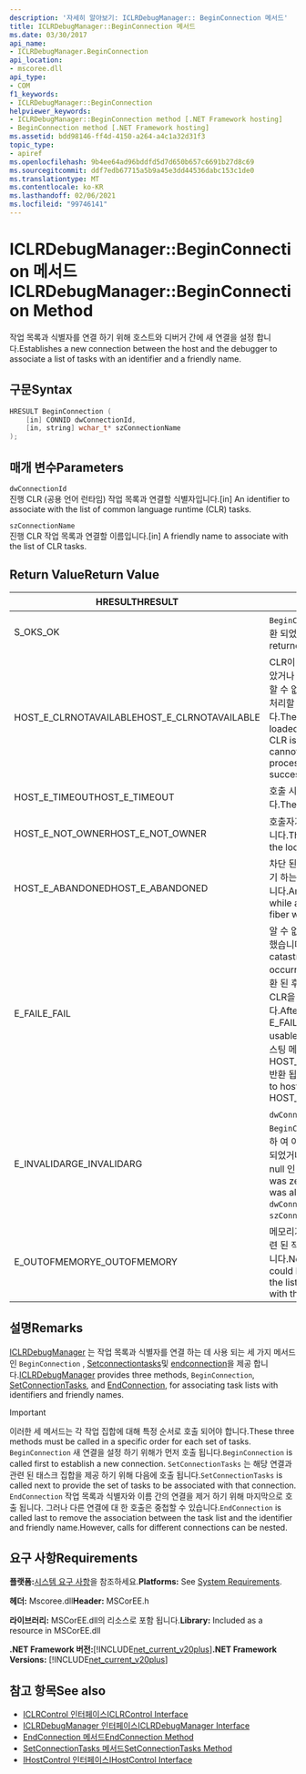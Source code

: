 ```yaml
---
description: '자세히 알아보기: ICLRDebugManager:: BeginConnection 메서드'
title: ICLRDebugManager::BeginConnection 메서드
ms.date: 03/30/2017
api_name:
- ICLRDebugManager.BeginConnection
api_location:
- mscoree.dll
api_type:
- COM
f1_keywords:
- ICLRDebugManager::BeginConnection
helpviewer_keywords:
- ICLRDebugManager::BeginConnection method [.NET Framework hosting]
- BeginConnection method [.NET Framework hosting]
ms.assetid: bdd98146-ff4d-4150-a264-a4c1a32d31f3
topic_type:
- apiref
ms.openlocfilehash: 9b4ee64ad96bddfd5d7d650b657c6691b27d8c69
ms.sourcegitcommit: ddf7edb67715a5b9a45e3dd44536dabc153c1de0
ms.translationtype: MT
ms.contentlocale: ko-KR
ms.lasthandoff: 02/06/2021
ms.locfileid: "99746141"
---
```

# <a name="iclrdebugmanagerbeginconnection-method"></a><span data-ttu-id="bfdf9-103">ICLRDebugManager::BeginConnection 메서드</span><span class="sxs-lookup"><span data-stu-id="bfdf9-103">ICLRDebugManager::BeginConnection Method</span></span>

<span data-ttu-id="bfdf9-104">작업 목록과 식별자를 연결 하기 위해 호스트와 디버거 간에 새 연결을 설정 합니다.</span><span class="sxs-lookup"><span data-stu-id="bfdf9-104">Establishes a new connection between the host and the debugger to associate a list of tasks with an identifier and a friendly name.</span></span>  
  
## <a name="syntax"></a><span data-ttu-id="bfdf9-105">구문</span><span class="sxs-lookup"><span data-stu-id="bfdf9-105">Syntax</span></span>  
  
```cpp  
HRESULT BeginConnection (  
    [in] CONNID dwConnectionId,  
    [in, string] wchar_t* szConnectionName  
);  
```  
  
## <a name="parameters"></a><span data-ttu-id="bfdf9-106">매개 변수</span><span class="sxs-lookup"><span data-stu-id="bfdf9-106">Parameters</span></span>  

 `dwConnectionId`  
 <span data-ttu-id="bfdf9-107">진행 CLR (공용 언어 런타임) 작업 목록과 연결할 식별자입니다.</span><span class="sxs-lookup"><span data-stu-id="bfdf9-107">[in] An identifier to associate with the list of common language runtime (CLR) tasks.</span></span>  
  
 `szConnectionName`  
 <span data-ttu-id="bfdf9-108">진행 CLR 작업 목록과 연결할 이름입니다.</span><span class="sxs-lookup"><span data-stu-id="bfdf9-108">[in] A friendly name to associate with the list of CLR tasks.</span></span>  
  
## <a name="return-value"></a><span data-ttu-id="bfdf9-109">Return Value</span><span class="sxs-lookup"><span data-stu-id="bfdf9-109">Return Value</span></span>  
  
|<span data-ttu-id="bfdf9-110">HRESULT</span><span class="sxs-lookup"><span data-stu-id="bfdf9-110">HRESULT</span></span>|<span data-ttu-id="bfdf9-111">설명</span><span class="sxs-lookup"><span data-stu-id="bfdf9-111">Description</span></span>|  
|-------------|-----------------|  
|<span data-ttu-id="bfdf9-112">S_OK</span><span class="sxs-lookup"><span data-stu-id="bfdf9-112">S_OK</span></span>|<span data-ttu-id="bfdf9-113">`BeginConnection` 성공적으로 반환 되었습니다.</span><span class="sxs-lookup"><span data-stu-id="bfdf9-113">`BeginConnection` returned successfully.</span></span>|  
|<span data-ttu-id="bfdf9-114">HOST_E_CLRNOTAVAILABLE</span><span class="sxs-lookup"><span data-stu-id="bfdf9-114">HOST_E_CLRNOTAVAILABLE</span></span>|<span data-ttu-id="bfdf9-115">CLR이 프로세스에 로드 되지 않았거나 CLR이 관리 코드를 실행할 수 없거나 호출을 성공적으로 처리할 수 없는 상태에 있습니다.</span><span class="sxs-lookup"><span data-stu-id="bfdf9-115">The CLR has not been loaded into a process, or the CLR is in a state in which it cannot run managed code or process the call successfully.</span></span>|  
|<span data-ttu-id="bfdf9-116">HOST_E_TIMEOUT</span><span class="sxs-lookup"><span data-stu-id="bfdf9-116">HOST_E_TIMEOUT</span></span>|<span data-ttu-id="bfdf9-117">호출 시간이 초과 되었습니다.</span><span class="sxs-lookup"><span data-stu-id="bfdf9-117">The call timed out.</span></span>|  
|<span data-ttu-id="bfdf9-118">HOST_E_NOT_OWNER</span><span class="sxs-lookup"><span data-stu-id="bfdf9-118">HOST_E_NOT_OWNER</span></span>|<span data-ttu-id="bfdf9-119">호출자가 잠금을 소유 하지 않습니다.</span><span class="sxs-lookup"><span data-stu-id="bfdf9-119">The caller does not own the lock.</span></span>|  
|<span data-ttu-id="bfdf9-120">HOST_E_ABANDONED</span><span class="sxs-lookup"><span data-stu-id="bfdf9-120">HOST_E_ABANDONED</span></span>|<span data-ttu-id="bfdf9-121">차단 된 스레드나 파이버에서 대기 하는 동안 이벤트를 취소 했습니다.</span><span class="sxs-lookup"><span data-stu-id="bfdf9-121">An event was canceled while a blocked thread or fiber was waiting on it.</span></span>|  
|<span data-ttu-id="bfdf9-122">E_FAIL</span><span class="sxs-lookup"><span data-stu-id="bfdf9-122">E_FAIL</span></span>|<span data-ttu-id="bfdf9-123">알 수 없는 치명적인 오류가 발생 했습니다.</span><span class="sxs-lookup"><span data-stu-id="bfdf9-123">An unknown catastrophic failure occurred.</span></span> <span data-ttu-id="bfdf9-124">메서드가 E_FAIL 반환 된 후에는 프로세스 내에서 CLR을 더 이상 사용할 수 없습니다.</span><span class="sxs-lookup"><span data-stu-id="bfdf9-124">After a method returns E_FAIL, the CLR is no longer usable within the process.</span></span> <span data-ttu-id="bfdf9-125">호스팅 메서드를 이후에 호출 하면 HOST_E_CLRNOTAVAILABLE 반환 됩니다.</span><span class="sxs-lookup"><span data-stu-id="bfdf9-125">Subsequent calls to hosting methods return HOST_E_CLRNOTAVAILABLE.</span></span>|  
|<span data-ttu-id="bfdf9-126">E_INVALIDARG</span><span class="sxs-lookup"><span data-stu-id="bfdf9-126">E_INVALIDARG</span></span>|<span data-ttu-id="bfdf9-127">`dwConnectionId` 가 0 이거나 `BeginConnection` 이 값을 사용 하 여 이미 호출 `dwConnectionId` 되었거나 `szConnectionName` 가 null 인 경우</span><span class="sxs-lookup"><span data-stu-id="bfdf9-127">`dwConnectionId` was zero, or `BeginConnection` was already called using this `dwConnectionId` value, or `szConnectionName` was null.</span></span>|  
|<span data-ttu-id="bfdf9-128">E_OUTOFMEMORY</span><span class="sxs-lookup"><span data-stu-id="bfdf9-128">E_OUTOFMEMORY</span></span>|<span data-ttu-id="bfdf9-129">메모리가 부족 하 여이 연결과 관련 된 작업 목록을 저장할 수 없습니다.</span><span class="sxs-lookup"><span data-stu-id="bfdf9-129">Not enough memory could be allocated to hold the list of tasks associated with this connection.</span></span>|  
  
## <a name="remarks"></a><span data-ttu-id="bfdf9-130">설명</span><span class="sxs-lookup"><span data-stu-id="bfdf9-130">Remarks</span></span>  

 <span data-ttu-id="bfdf9-131">[ICLRDebugManager](iclrdebugmanager-interface.md) 는 작업 목록과 식별자를 연결 하는 데 사용 되는 세 가지 메서드인 `BeginConnection` , [Setconnectiontasks](iclrdebugmanager-setconnectiontasks-method.md)및 [endconnection](iclrdebugmanager-endconnection-method.md)을 제공 합니다.</span><span class="sxs-lookup"><span data-stu-id="bfdf9-131">[ICLRDebugManager](iclrdebugmanager-interface.md) provides three methods, `BeginConnection`, [SetConnectionTasks](iclrdebugmanager-setconnectiontasks-method.md), and [EndConnection](iclrdebugmanager-endconnection-method.md), for associating task lists with identifiers and friendly names.</span></span>  
  
> [!IMPORTANT]
> <span data-ttu-id="bfdf9-132">이러한 세 메서드는 각 작업 집합에 대해 특정 순서로 호출 되어야 합니다.</span><span class="sxs-lookup"><span data-stu-id="bfdf9-132">These three methods must be called in a specific order for each set of tasks.</span></span> <span data-ttu-id="bfdf9-133">`BeginConnection` 새 연결을 설정 하기 위해가 먼저 호출 됩니다.</span><span class="sxs-lookup"><span data-stu-id="bfdf9-133">`BeginConnection` is called first to establish a new connection.</span></span> <span data-ttu-id="bfdf9-134">`SetConnectionTasks` 는 해당 연결과 관련 된 태스크 집합을 제공 하기 위해 다음에 호출 됩니다.</span><span class="sxs-lookup"><span data-stu-id="bfdf9-134">`SetConnectionTasks` is called next to provide the set of tasks to be associated with that connection.</span></span> <span data-ttu-id="bfdf9-135">`EndConnection` 작업 목록과 식별자와 이름 간의 연결을 제거 하기 위해 마지막으로 호출 됩니다. 그러나 다른 연결에 대 한 호출은 중첩할 수 있습니다.</span><span class="sxs-lookup"><span data-stu-id="bfdf9-135">`EndConnection` is called last to remove the association between the task list and the identifier and friendly name.However, calls for different connections can be nested.</span></span>  
  
## <a name="requirements"></a><span data-ttu-id="bfdf9-136">요구 사항</span><span class="sxs-lookup"><span data-stu-id="bfdf9-136">Requirements</span></span>  

 <span data-ttu-id="bfdf9-137">**플랫폼:**[시스템 요구 사항](../../get-started/system-requirements.md)을 참조하세요.</span><span class="sxs-lookup"><span data-stu-id="bfdf9-137">**Platforms:** See [System Requirements](../../get-started/system-requirements.md).</span></span>  
  
 <span data-ttu-id="bfdf9-138">**헤더:** Mscoree.dll</span><span class="sxs-lookup"><span data-stu-id="bfdf9-138">**Header:** MSCorEE.h</span></span>  
  
 <span data-ttu-id="bfdf9-139">**라이브러리:** MSCorEE.dll의 리소스로 포함 됩니다.</span><span class="sxs-lookup"><span data-stu-id="bfdf9-139">**Library:** Included as a resource in MSCorEE.dll</span></span>  
  
 <span data-ttu-id="bfdf9-140">**.NET Framework 버전:**[!INCLUDE[net_current_v20plus](../../../../includes/net-current-v20plus-md.md)]</span><span class="sxs-lookup"><span data-stu-id="bfdf9-140">**.NET Framework Versions:** [!INCLUDE[net_current_v20plus](../../../../includes/net-current-v20plus-md.md)]</span></span>  
  
## <a name="see-also"></a><span data-ttu-id="bfdf9-141">참고 항목</span><span class="sxs-lookup"><span data-stu-id="bfdf9-141">See also</span></span>

- [<span data-ttu-id="bfdf9-142">ICLRControl 인터페이스</span><span class="sxs-lookup"><span data-stu-id="bfdf9-142">ICLRControl Interface</span></span>](iclrcontrol-interface.md)
- [<span data-ttu-id="bfdf9-143">ICLRDebugManager 인터페이스</span><span class="sxs-lookup"><span data-stu-id="bfdf9-143">ICLRDebugManager Interface</span></span>](iclrdebugmanager-interface.md)
- [<span data-ttu-id="bfdf9-144">EndConnection 메서드</span><span class="sxs-lookup"><span data-stu-id="bfdf9-144">EndConnection Method</span></span>](iclrdebugmanager-endconnection-method.md)
- [<span data-ttu-id="bfdf9-145">SetConnectionTasks 메서드</span><span class="sxs-lookup"><span data-stu-id="bfdf9-145">SetConnectionTasks Method</span></span>](iclrdebugmanager-setconnectiontasks-method.md)
- [<span data-ttu-id="bfdf9-146">IHostControl 인터페이스</span><span class="sxs-lookup"><span data-stu-id="bfdf9-146">IHostControl Interface</span></span>](ihostcontrol-interface.md)
